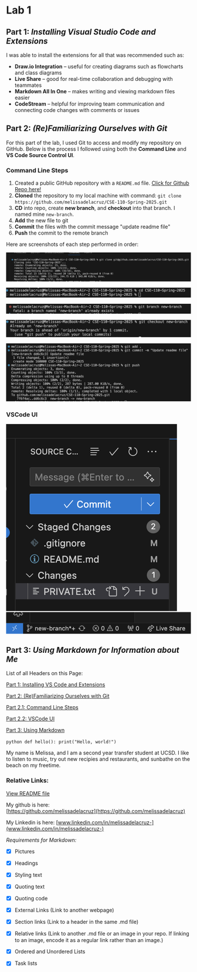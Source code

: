 # Lab 1

## Part 1: ***Installing Visual Studio Code and Extensions***

I was able to install the extensions for all that was recommended such as:

- **Draw.io Integration** – useful for creating diagrams such as flowcharts and class diagrams  
- **Live Share** – good for real-time collaboration and debugging with teammates  
- **Markdown All In One** – makes writing and viewing markdown files easier  
- **CodeStream** – helpful for improving team communication and connecting code changes with comments or issues

## Part 2: ***(Re)Familiarizing Ourselves with Git***

For this part of the lab, I used Git to access and modify my repository on GitHub. Below is the process I followed using both the **Command Line** and **VS Code Source Control UI**.

### Command Line Steps

1. Created a public GitHub repository with a `README.md` file. [Click for Github Repo here!](https://github.com/melissadelacruz/CSE-110-Spring-2025)
2. **Cloned** the repository to my local machine with command: `git clone https://github.com/melissadelacruz/CSE-110-Spring-2025.git`
3. **CD** into repo, create **new branch**, and **checkout** into that branch. I named mine `new-branch`.
4. **Add** the new file to git
5. **Commit** the files with the commit message "update readme file"
6. **Push** the commit to the remote branch

Here are screenshots of each step performed in order:

![Cloning repository](lab1%20screenshots/cloning.png)

![Changing directory](lab1%20screenshots/cd.png)

![Creating new branch](lab1%20screenshots/branch.png)

![Checkout new branch](lab1%20screenshots/checkout.png)

![add file to git](lab1%20screenshots/add_commit_push.png)


### VSCode UI
![show commit](lab1%20screenshots/commit.png)
![show branch](lab1%20screenshots/show_branch.png)

## Part 3: ***Using Markdown for Information about Me***

List of all Headers on this Page:

[Part 1: Installing VS Code and Extensions](#part-1-installing-visual-studio-code-and-extensions)

[Part 2: (Re)Familiarizing Ourselves with Git](#part-2-refamiliarizing-ourselves-with-git)

[Part 2.1: Command Line Steps](#command-line-steps)

[Part 2.2: VSCode UI](#vscode-ui)

[Part 3: Using Markdown](#part-3-using-markdown)

``python def hello(): print("Hello, world!") ``

My name is Melissa, and I am a second year transfer student at UCSD. I like to listen to music, try out new recipies and restaurants, and sunbathe on the beach on my freetime. 




### Relative Links:
[View README file](README.md)

My github is here:  
[https://github.com/melissadelacruz](https://github.com/melissadelacruz)

My Linkedin is here:
[www.linkedin.com/in/melissadelacruz-](www.linkedin.com/in/melissadelacruz-)


*Requirements for Markdown:*
- [x] Pictures
- [x] Headings  
- [x] Styling text  
- [x] Quoting text  
- [x] Quoting code  
- [x] External Links (Link to another webpage)  
- [x] Section links (Link to a header in the same .md file)  
- [x] Relative links (Link to another .md file or an image in your repo. If linking to an image, encode it as a regular link rather than an image.)  
- [x] Ordered and Unordered Lists  
- [x] Task lists  

